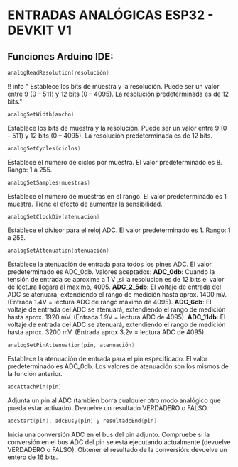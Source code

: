 # ENTRADAS ANALÓGICAS ESP32 - DEVKIT V1


## Funciones Arduino IDE:
```c
analogReadResolution(resolución)
``` 
!! info " Establece los bits de muestra y la resolución. Puede ser un valor entre 9 (0 – 511) y 12 bits (0 – 4095). La resolución predeterminada es de 12 bits."


```c
analogSetWidth(ancho)
```
Establece los bits de muestra y la resolución. Puede ser un valor entre 9 (0 – 511) y 12 bits (0 – 4095). La resolución predeterminada es de 12 bits.


```c
analogSetCycles(ciclos)
```
Establece el número de ciclos por muestra. El valor predeterminado es 8. Rango: 1 a 255.


```c
analogSetSamples(muestras)
```
Establece el número de muestras en el rango. El valor predeterminado es 1 muestra. Tiene el efecto de aumentar la sensibilidad.


```c
analogSetClockDiv(atenuación)
```
Establece el divisor para el reloj ADC. El valor predeterminado es 1. Rango: 1 a 255.


```c
analogSetAttenuation(atenuación)
```
Establece la atenuación de entrada para todos los pines ADC. El valor predeterminado es ADC_0db. 
Valores aceptados:
**ADC_0db**: Cuando la tensión de entrada se aproxime a 1 V ,si la resolucion es de 12 bits el valor de lectura llegara al maximo, 4095.
**ADC_2_5db**: El voltaje de entrada del ADC se atenuará, extendiendo el rango de medición hasta aprox. 1400 mV. (Entrada 1.4V = lectura ADC de rango maximo de 4095).
**ADC_6db**: El voltaje de entrada del ADC se atenuará, extendiendo el rango de medición hasta aprox. 1920 mV. (Entrada 1.9V = lectura ADC de 4095).
**ADC_11db**: El voltaje de entrada del ADC se atenuará, extendiendo el rango de medición hasta aprox. 3200 mV. (Entrada aprox 3,2v = lectura ADC de 4095).


```c
analogSetPinAttenuation(pin, atenuación)
```
Establece la atenuación de entrada para el pin especificado. El valor predeterminado es ADC_0db. Los valores de atenuación son los mismos de la función anterior.


```c
adcAttachPin(pin)
```
Adjunta un pin al ADC (también borra cualquier otro modo analógico que pueda estar activado). Devuelve un resultado VERDADERO o FALSO.


```c
adcStart(pin), adcBusy(pin) y resultadcEnd(pin)
```
Inicia una conversión ADC en el bus del pin adjunto. Compruebe si la conversión en el bus ADC del pin se está ejecutando actualmente (devuelve VERDADERO o FALSO). Obtener el resultado de la conversión: devuelve un entero de 16 bits.

